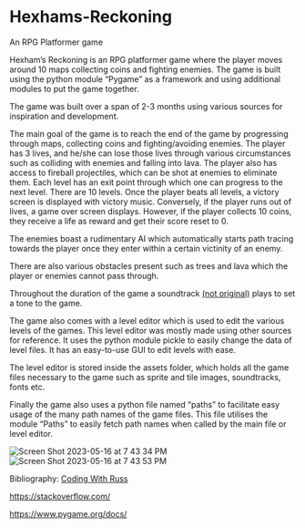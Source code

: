 # Hexhams-Reckoning
An RPG Platformer game

Hexham’s Reckoning is an RPG platformer game where the player moves around 10 maps collecting coins and fighting enemies. The game is built using the python module “Pygame” as a framework and using additional modules to put the game together. 

The game was built over a span of 2-3 months using various sources for inspiration and development.

The main goal of the game is to reach the end of the game by progressing through maps, collecting coins and fighting/avoiding enemies. The player has 3 lives, and he/she can lose those lives through various circumstances such as colliding with enemies and falling into lava. The player also has access to fireball projectiles, which can be shot at enemies to eliminate them. Each level has an exit point through which one can progress to the next level. There are 10 levels. Once the player beats all levels, a victory screen is displayed with victory music. Conversely, if the player runs out of lives, a game over screen displays. However, if the player collects 10 coins, they receive a life as reward and get their score reset to 0.

The enemies boast a rudimentary AI which automatically starts path tracing towards the player once they enter within a certain victinity of an enemy.

There are also various obstacles present such as trees and lava which the player or enemies cannot pass through.

Throughout the duration of the game a soundtrack [(not original)](https://www.youtube.com/watch?v=ADzazbh1WG0) plays to set a tone to the game.

The game also comes with a level editor which is used to edit the various levels of the games. This level editor was mostly made using other sources for reference. It uses the python module pickle to easily change the data of level files. It has an easy-to-use GUI to edit levels with ease.

The level editor is stored inside the assets folder, which holds all the game files necessary to the game such as sprite and tile images, soundtracks, fonts etc.

Finally the game also uses a python file named “paths” to facilitate easy usage of the many path names of the game files. This file utilises the module “Paths” to easily fetch path names when called by the main file or level editor.

![Screen Shot 2023-05-16 at 7 43 34 PM](https://github.com/deas28/Hexhams-Reckoning/assets/66839991/4c67602a-0b3d-40dc-a9d7-502a38226ad7)
![Screen Shot 2023-05-16 at 7 43 53 PM](https://github.com/deas28/Hexhams-Reckoning/assets/66839991/9e343061-5e58-429f-abb2-183ff38d3c57)

Bibliography:
[Coding With Russ](https://www.youtube.com/playlist?list=PLjcN1EyupaQnHM1I9SmiXfbT6aG4ezUvu)

https://stackoverflow.com/

https://www.pygame.org/docs/
